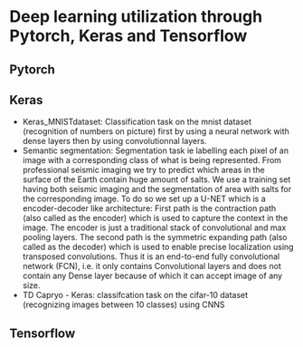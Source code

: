 # Deep learning utilization through Pytorch, Keras and Tensorflow 

## Pytorch

## Keras

- Keras_MNISTdataset: Classification task on the mnist dataset (recognition of numbers on picture) first by using a neural network with dense layers then by using convolutionnal layers.
- Semantic segmentation: Segmentation task ie labelling each pixel of an image with a corresponding class of what is being represented. From professional seismic imaging we try to predict which areas in the surface of the Earth contain huge amount of salts. We use a training set having both seismic imaging and the segmentation of area with salts for the corresponding image. To do so we set up a U-NET which is a encoder-decoder like architecture: First path is the contraction path (also called as the encoder) which is used to capture the context in the image. The encoder is just a traditional stack of convolutional and max pooling layers. The second path is the symmetric expanding path (also called as the decoder) which is used to enable precise localization using transposed convolutions. Thus it is an end-to-end fully convolutional network (FCN), i.e. it only contains Convolutional layers and does not contain any Dense layer because of which it can accept image of any size.
- TD Capryo - Keras: classifcation task on the cifar-10 dataset (recognizing images between 10 classes) using CNNS


## Tensorflow
